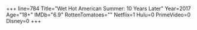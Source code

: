+++
line=784
Title="Wet Hot American Summer: 10 Years Later"
Year=2017
Age="18+"
IMDb="6.9"
RottenTomatoes=""
Netflix=1
Hulu=0
PrimeVideo=0
Disney=0
+++

